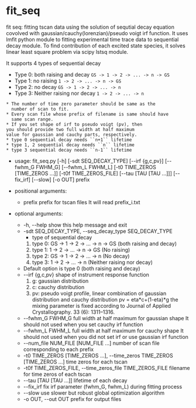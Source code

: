 # fit_seq

fit seq: fitting tscan data using the solution of sequtial decay equation covolved with gaussian/cauchy(lorenzian)/pseudo voigt irf function.
It uses lmfit python module to fitting experimental time trace data to sequential decay module.
To find contribution of each excited state species, it solves linear least square problem via scipy lstsq module.

It supports 4 types of sequential decay
* Type 0: both raising and decay
    ``GS -> 1 -> 2 -> ... -> n -> GS``
* Type 1: no raising
    ``1 -> 2 -> ... -> n -> GS``
* Type 2: no decay
    ``GS -> 1 -> 2 -> ... -> n``
* Type 3: Neither raising nor decay
    ``1 -> 2 -> ... -> n``

```{Note}
* The number of time zero parameter should be same as the
  number of scan to fit.
* Every scan file whose prefix of filename is same should have
  same scan range.
* If you set shape of irf to pseudo voigt (pv), then
you should provide two full width at half maximum
value for gaussian and cauchy parts, respectively.
* type 0 sequential decay needs ``n+1`` lifetime
* type 1, 2 sequential decay needs ``n`` lifetime
* type 3 sequential decay needs ``n-1`` lifetime 
```

* usage: fit_seq.py 
                  [-h] [-sdt SEQ_DECAY_TYPE] [--irf {g,c,pv}]
                  [--fwhm_G FWHM_G] [--fwhm_L FWHM_L]
                  [-t0 TIME_ZEROS [TIME_ZEROS ...]] [-t0f TIME_ZEROS_FILE]
                  [--tau [TAU [TAU ...]]] [--fix_irf] [--slow] [-o OUT]
                  prefix


* positional arguments:
  * prefix                prefix for tscan files It will read prefix_i.txt

* optional arguments:
  * -h, --help            show this help message and exit
  * -sdt SEQ_DECAY_TYPE, --seq_decay_type SEQ_DECAY_TYPE
    * type of sequential decay 
    1. type 0: GS -> 1 -> 2 -> ... -> n -> GS (both raising and decay) 
    2. type 1: 1 -> 2 -> ... -> n -> GS (No raising) 
    3. type 2: GS -> 1 -> 2 -> ... -> n (No decay) 
    4. type 3: 1 -> 2 -> ... -> n (Neither raising nor decay) 
   * Default option is type 0 (both raising and decay)
  * --irf {g,c,pv}        shape of instrument response function 
    1. g: gaussian distribution 
    2. c: cauchy distribution 
    3. pv: pseudo voigt profile, 
     linear combination of gaussian distribution
     and cauchy distribution pv = eta*c+(1-eta)*g the
     mixing parameter is fixed according to Journal of
     Applied Crystallography. 33 (6): 1311–1316.
  * --fwhm_G FWHM_G       full width at half maximum for gaussian shape It
    should not used when you set cauchy irf function
  * --fwhm_L FWHM_L       full width at half maximum for cauchy shape It should
    not used when you did not set irf or use gaussian irf
    function
  * --num_file NUM_FILE [NUM_FILE ...]
    number of scan file corresponding to each prefix
  * -t0 TIME_ZEROS [TIME_ZEROS ...], --time_zeros TIME_ZEROS [TIME_ZEROS ...]
    time zeros for each tscan
  * -t0f TIME_ZEROS_FILE, --time_zeros_file TIME_ZEROS_FILE
    filename for time zeros of each tscan
  * --tau [TAU [TAU ...]] lifetime of each decay
  * --fix_irf             fix irf parameter (fwhm_G, fwhm_L) during fitting
    process
  * --slow                use slower but robust global optimization algorithm
  * -o OUT, --out OUT     prefix for output files
